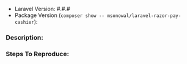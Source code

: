 <!-- 
    Before posting this issue, please perform the following steps, and confirm that the issue is still present.

1. Update Laravel Mix to the latest version. (`npm update laravel-mix` or `yarn upgrade laravel-mix --latest`)
2. Nuke your dependencies, and reinstall from scratch: `rm -rf node_modules && npm cache clear && npm install`.
3. Check your `package.json` file, and ensure that there are no old Laravel Elixir dependencies that might be interfering with Mix.
-->

- Laravel Version: #.#.#
- Package Version (`composer show -- msonowal/laravel-razor-pay-cashier`): 

### Description:


### Steps To Reproduce:

<!-- 

Your issue will be addressed much more quickly if you can provide us exact steps to reproduce the problem from scratch.

-->
